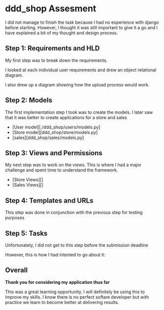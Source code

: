 # ddd_shop Assesment

I did not manage to finish the task because I had no experience with django before starting. 
However, I thought it was still important to give it a go and I have explained a bit of my thought and design process. 

## Step 1: Requirements and HLD

My first step was to break down the requirements. 

I looked at each individual user requirements and drew an object relational diagram.

I also drew up a diagram showing how the upload process would work. 

## Step 2: Models

The first implementation step I took was to create the models.
I later saw that it was better to create applications for a store and sales

* [User model][./ddd_shop/users/models.py]
* [Store model][ddd_shop/store/models.py]
* [sales][ddd_shop/sales/models.py]

## Step 3: Views and Permissions

My next step was to work on the views. 
This is where I had a major challenge and spent time to understand the framework.

* [Store Views][]
* [Sales Views][]

## Step 4: Templates and URLs

This step was done in conjunction with the previous step for testing purposes

## Step 5: Tasks

Unfortunately, I did not get to this step before the submission deadline 

However, this is how I had intented to go about it:

## Overall

__Thank you for considering my application thus far__ 

This was a great learning opportunity. I will definitely be using this to improve my skills. 
I know there is no perfect softare developer but with practice we learn to become better at delivering results.  



